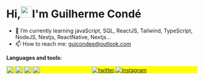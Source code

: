  <h1 align="left">Hi,<img src="https://raw.githubusercontent.com/kaueMarques/kaueMarques/master/hi.gif" width="30px">I'm Guilherme Condé</h1>
 

 
 
- 🌱 I’m currently learning  javaScript, SQL, ReactJS, Tailwind, TypeScript, NodeJS, Nestjs, ReactNative, Nextjs...
- 📫 How to reach me: guicondee@outlook.com
 
 
 **Languages and tools:**

<img align="left" height="20" src="https://raw.githubusercontent.com/jakeliny/jakeliny/master/images/javascript.png">
<img align="left" height="20" src="https://raw.githubusercontent.com/jakeliny/jakeliny/master/images/typescript.png">
<img align="left" height="20" src="https://raw.githubusercontent.com/jakeliny/jakeliny/master/images/nodejs.png">
<img align="left" height="20" src="https://raw.githubusercontent.com/jakeliny/jakeliny/master/images/react.png">
 

<!-- ![JavaScript](https://img.shields.io/badge/-JavaScript-05122A?style=flat&logo=javascript)&nbsp;
![HTML](https://img.shields.io/badge/-HTML-05122A?style=flat&logo=HTML5)&nbsp;
![CSS](https://img.shields.io/badge/-CSS-05122A?style=flat&logo=CSS3&logoColor=1572B6)&nbsp;
![Git](https://img.shields.io/badge/-Git-05122A?style=flat&logo=git)&nbsp;
![GitHub](https://img.shields.io/badge/-GitHub-05122A?style=flat&logo=github)&nbsp;
![Visual Studio Code](https://img.shields.io/badge/-Visual%20Studio%20Code-05122A?style=flat&logo=visual-studio-code&logoColor=007ACC)&nbsp; -->



 
 

  <p align="center" style="background:yellow">
    <a href="https://twitter.com/Guicomde" target="_blank">
     <img align="center" src="https://img.shields.io/badge/-GuilhermeCondé-05122A?style=flat&logo=twitter" alt="twitter"/>  
   </a>

 <a href="https://instagram.com/guicomdee" target="_blank">
  <img align="center" src="https://img.shields.io/badge/-GuilhermeCondé-05122A?style=flat&logo=instagram" alt="instagram"/>
 </a>
</p>
